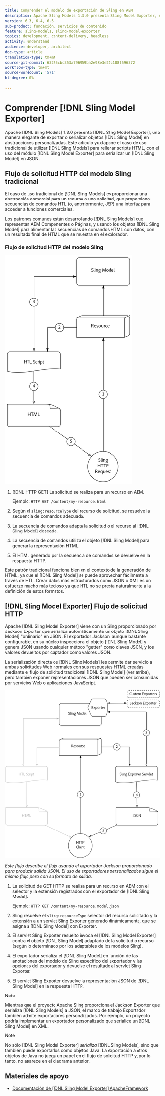 ```yaml
---
title: Comprender el modelo de exportación de Sling en AEM
description: Apache Sling Models 1.3.0 presenta Sling Model Exporter, una forma elegante de exportar o serializar objetos del Modelo Sling en abstracciones personalizadas. Este artículo yuxtapone el caso de uso tradicional del uso de modelos Sling para rellenar secuencias de comandos HTL, con el aprovechamiento del marco de exportación del modelo Sling para serializar un modelo Sling en JSON.
version: 6.3, 6.4, 6.5
sub-product: fundación, servicios de contenido
feature: sling-models, sling-model-exporter
topics: development, content-delivery, headless
activity: understand
audience: developer, architect
doc-type: article
translation-type: tm+mt
source-git-commit: 63295cbc353a796959ba2e98e3e21c188f596372
workflow-type: tm+mt
source-wordcount: '571'
ht-degree: 0%

---
```



# Comprender [!DNL Sling Model Exporter]

Apache [!DNL Sling Models] 1.3.0 presenta [!DNL Sling Model Exporter], una manera elegante de exportar o serializar objetos [!DNL Sling Model] en abstracciones personalizadas. Este artículo yuxtapone el caso de uso tradicional de utilizar [!DNL Sling Models] para rellenar scripts HTML, con el uso del módulo [!DNL Sling Model Exporter] para serializar un [!DNL Sling Model] en JSON.

## Flujo de solicitud HTTP del modelo Sling tradicional

El caso de uso tradicional de [!DNL Sling Models] es proporcionar una abstracción comercial para un recurso o una solicitud, que proporciona secuencias de comandos HTL (o, anteriormente, JSP) una interfaz para acceder a funciones comerciales.

Los patrones comunes están desarrollando [!DNL Sling Models] que representan AEM Componentes o Páginas, y usando los objetos [!DNL Sling Model] para alimentar las secuencias de comandos HTML con datos, con un resultado final de HTML que se muestra en el explorador.

### Flujo de solicitud HTTP del modelo Sling

![Flujo de solicitud de modelo Sling](./assets/understand-sling-model-exporter/sling-model-request-flow.png)

1. [!DNL HTTP GET] La solicitud se realiza para un recurso en AEM.

   Ejemplo: `HTTP GET /content/my-resource.html`

1. Según el `sling:resourceType` del recurso de solicitud, se resuelve la secuencia de comandos adecuada.

1. La secuencia de comandos adapta la solicitud o el recurso al [!DNL Sling Model] deseado.

1. La secuencia de comandos utiliza el objeto [!DNL Sling Model] para generar la representación HTML.

1. El HTML generado por la secuencia de comandos se devuelve en la respuesta HTTP.

Este patrón tradicional funciona bien en el contexto de la generación de HTML, ya que el [!DNL Sling Model] se puede aprovechar fácilmente a través de HTL. Crear datos más estructurados como JSON o XML es un esfuerzo mucho más tedioso ya que HTL no se presta naturalmente a la definición de estos formatos.

## [!DNL Sling Model Exporter] Flujo de solicitud HTTP

Apache [!DNL Sling Model Exporter] viene con un Sling proporcionado por Jackson Exporter que serializa automáticamente un objeto [!DNL Sling Model] &quot;ordinario&quot; en JSON. El exportador Jackson, aunque bastante configurable, en su núcleo inspecciona el objeto [!DNL Sling Model] y genera JSON usando cualquier método &quot;getter&quot; como claves JSON, y los valores devueltos por captador como valores JSON.

La serialización directa de [!DNL Sling Models] les permite dar servicio a ambas solicitudes Web normales con sus respuestas HTML creadas mediante el flujo de solicitud tradicional [!DNL Sling Model] (ver arriba), pero también exponer representaciones JSON que pueden ser consumidas por servicios Web o aplicaciones JavaScript.

![Flujo de solicitud HTTP de Sling Model Exporter](./assets/understand-sling-model-exporter/sling-model-exporter-request-flow.png)

*Este flujo describe el flujo usando el exportador Jackson proporcionado para producir salida JSON. El uso de exportadores personalizados sigue el mismo flujo pero con su formato de salida.*

1. La solicitud de GET HTTP se realiza para un recurso en AEM con el selector y la extensión registrados con el exportador de [!DNL Sling Model].

   Ejemplo: `HTTP GET /content/my-resource.model.json`

1. Sling resuelve el `sling:resourceType` selector del recurso solicitado y la extensión a un servlet Sling Exporter generado dinámicamente, que se asigna a [!DNL Sling Model] con Exporter.
1. El servlet Sling Exporter resuelto invoca el [!DNL Sling Model Exporter] contra el objeto [!DNL Sling Model] adaptado de la solicitud o recurso (según lo determinado por los adaptables de los modelos Sling).
1. El exportador serializa el [!DNL Sling Model] en función de las anotaciones del modelo de Sling específico del exportador y las opciones del exportador y devuelve el resultado al servlet Sling Exporter.
1. El servlet Sling Exporter devuelve la representación JSON de [!DNL Sling Model] en la respuesta HTTP.

>[!NOTE]
>
>Mientras que el proyecto Apache Sling proporciona el Jackson Exporter que serializa [!DNL Sling Models] a JSON, el marco de trabajo Exportador también admite exportadores personalizados. Por ejemplo, un proyecto podría implementar un exportador personalizado que serialice un [!DNL Sling Model] en XML.

>[!NOTE]
>
>No sólo [!DNL Sling Model Exporter] *serializa* [!DNL Sling Models], sino que también puede exportarlos como objetos Java. La exportación a otros objetos de Java no juega un papel en el flujo de solicitud HTTP y, por lo tanto, no aparece en el diagrama anterior.

## Materiales de apoyo

* [Documentación de  [!DNL Sling Model Exporter] ApacheFramework](https://sling.apache.org/documentation/bundles/models.html#exporter-framework-since-130)
